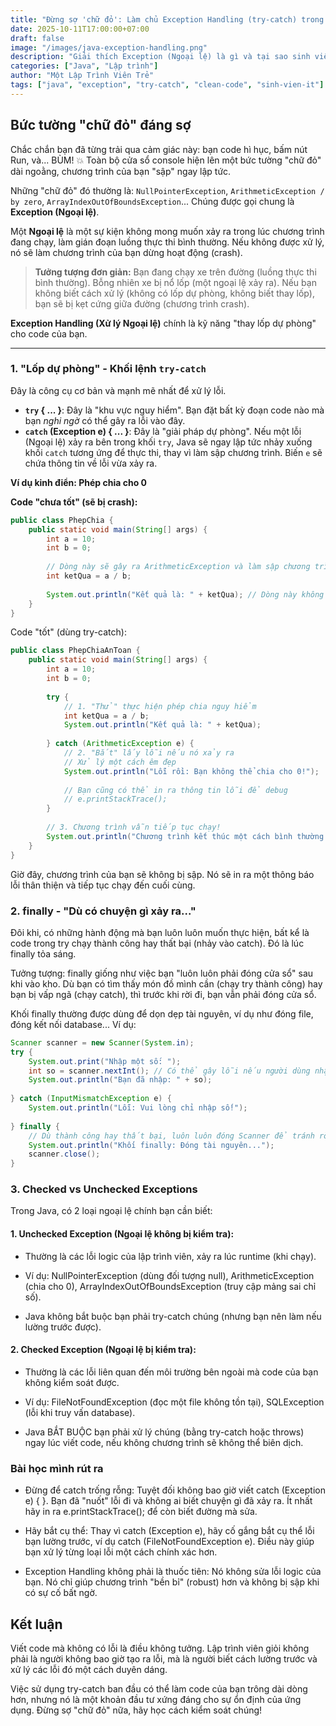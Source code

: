 ```yaml
---
title: "Đừng sợ 'chữ đỏ': Làm chủ Exception Handling (try-catch) trong Java"
date: 2025-10-11T17:00:00+07:00
draft: false
image: "/images/java-exception-handling.png"
description: "Giải thích Exception (Ngoại lệ) là gì và tại sao sinh viên Java cần phải học cách dùng try-catch, finally để viết code an toàn, không bị crash."
categories: ["Java", "Lập trình"]
author: "Một Lập Trình Viên Trẻ"
tags: ["java", "exception", "try-catch", "clean-code", "sinh-vien-it"]
---
```


## Bức tường "chữ đỏ" đáng sợ

Chắc chắn bạn đã từng trải qua cảm giác này: bạn code hì hục, bấm nút Run, và... BÙM! 💥 Toàn bộ cửa sổ console hiện lên một bức tường "chữ đỏ" dài ngoằng, chương trình của bạn "sập" ngay lập tức.

Những "chữ đỏ" đó thường là: `NullPointerException`, `ArithmeticException / by zero`, `ArrayIndexOutOfBoundsException`... Chúng được gọi chung là **Exception (Ngoại lệ)**.

Một **Ngoại lệ** là một sự kiện không mong muốn xảy ra trong lúc chương trình đang chạy, làm gián đoạn luồng thực thi bình thường. Nếu không được xử lý, nó sẽ làm chương trình của bạn dừng hoạt động (crash).

> **Tưởng tượng đơn giản:** Bạn đang chạy xe trên đường (luồng thực thi bình thường). Bỗng nhiên xe bị nổ lốp (một ngoại lệ xảy ra). Nếu bạn không biết cách xử lý (không có lốp dự phòng, không biết thay lốp), bạn sẽ bị kẹt cứng giữa đường (chương trình crash).

**Exception Handling (Xử lý Ngoại lệ)** chính là kỹ năng "thay lốp dự phòng" cho code của bạn.

---

### 1. "Lốp dự phòng" - Khối lệnh `try-catch`

Đây là công cụ cơ bản và mạnh mẽ nhất để xử lý lỗi.

-   **`try` { ... }**: Đây là "khu vực nguy hiểm". Bạn đặt bất kỳ đoạn code nào mà bạn *nghi ngờ* có thể gây ra lỗi vào đây.
-   **`catch` (Exception e) { ... }**: Đây là "giải pháp dự phòng". Nếu một lỗi (Ngoại lệ) xảy ra bên trong khối `try`, Java sẽ ngay lập tức nhảy xuống khối `catch` tương ứng để thực thi, thay vì làm sập chương trình. Biến `e` sẽ chứa thông tin về lỗi vừa xảy ra.

**Ví dụ kinh điển: Phép chia cho 0**

**Code "chưa tốt" (sẽ bị crash):**
```java
public class PhepChia {
    public static void main(String[] args) {
        int a = 10;
        int b = 0;
        
        // Dòng này sẽ gây ra ArithmeticException và làm sập chương trình!
        int ketQua = a / b; 
        
        System.out.println("Kết quả là: " + ketQua); // Dòng này không bao giờ được chạy
    }
}
```
Code "tốt" (dùng try-catch):
```java
public class PhepChiaAnToan {
    public static void main(String[] args) {
        int a = 10;
        int b = 0;
        
        try {
            // 1. "Thử" thực hiện phép chia nguy hiểm
            int ketQua = a / b;
            System.out.println("Kết quả là: " + ketQua);
            
        } catch (ArithmeticException e) {
            // 2. "Bắt" lấy lỗi nếu nó xảy ra
            // Xử lý một cách êm đẹp
            System.out.println("Lỗi rồi: Bạn không thể chia cho 0!");
            
            // Bạn cũng có thể in ra thông tin lỗi để debug
            // e.printStackTrace(); 
        }
        
        // 3. Chương trình vẫn tiếp tục chạy!
        System.out.println("Chương trình kết thúc một cách bình thường.");
    }
}
```

Giờ đây, chương trình của bạn sẽ không bị sập. Nó sẽ in ra một thông báo lỗi thân thiện và tiếp tục chạy đến cuối cùng.

### 2. finally - "Dù có chuyện gì xảy ra..."
Đôi khi, có những hành động mà bạn luôn luôn muốn thực hiện, bất kể là code trong try chạy thành công hay thất bại (nhảy vào catch). Đó là lúc finally tỏa sáng.

Tưởng tượng: finally giống như việc bạn "luôn luôn phải đóng cửa sổ" sau khi vào kho. Dù bạn có tìm thấy món đồ mình cần (chạy try thành công) hay bạn bị vấp ngã (chạy catch), thì trước khi rời đi, bạn vẫn phải đóng cửa sổ.

Khối finally thường được dùng để dọn dẹp tài nguyên, ví dụ như đóng file, đóng kết nối database...
Ví dụ:
```java
Scanner scanner = new Scanner(System.in);
try {
    System.out.print("Nhập một số: ");
    int so = scanner.nextInt(); // Có thể gây lỗi nếu người dùng nhập chữ
    System.out.println("Bạn đã nhập: " + so);
    
} catch (InputMismatchException e) {
    System.out.println("Lỗi: Vui lòng chỉ nhập số!");
    
} finally {
    // Dù thành công hay thất bại, luôn luôn đóng Scanner để tránh rò rỉ tài nguyên
    System.out.println("Khối finally: Đóng tài nguyên...");
    scanner.close(); 
}
```
### 3. Checked vs Unchecked Exceptions
Trong Java, có 2 loại ngoại lệ chính bạn cần biết:

#### 1. Unchecked Exception (Ngoại lệ không bị kiểm tra):

- Thường là các lỗi logic của lập trình viên, xảy ra lúc runtime (khi chạy).

- Ví dụ: NullPointerException (dùng đối tượng null), ArithmeticException (chia cho 0), ArrayIndexOutOfBoundsException (truy cập mảng sai chỉ số).

- Java không bắt buộc bạn phải try-catch chúng (nhưng bạn nên làm nếu lường trước được).

#### 2. Checked Exception (Ngoại lệ bị kiểm tra):

- Thường là các lỗi liên quan đến môi trường bên ngoài mà code của bạn không kiểm soát được.

- Ví dụ: FileNotFoundException (đọc một file không tồn tại), SQLException (lỗi khi truy vấn database).

- Java BẮT BUỘC bạn phải xử lý chúng (bằng try-catch hoặc throws) ngay lúc viết code, nếu không chương trình sẽ không thể biên dịch.

### Bài học mình rút ra
- Đừng để catch trống rỗng: Tuyệt đối không bao giờ viết catch (Exception e) { }. Bạn đã "nuốt" lỗi đi và không ai biết chuyện gì đã xảy ra. Ít nhất hãy in ra e.printStackTrace(); để còn biết đường mà sửa.

- Hãy bắt cụ thể: Thay vì catch (Exception e), hãy cố gắng bắt cụ thể lỗi bạn lường trước, ví dụ catch (FileNotFoundException e). Điều này giúp bạn xử lý từng loại lỗi một cách chính xác hơn.

- Exception Handling không phải là thuốc tiên: Nó không sửa lỗi logic của bạn. Nó chỉ giúp chương trình "bền bỉ" (robust) hơn và không bị sập khi có sự cố bất ngờ.

## Kết luận
Viết code mà không có lỗi là điều không tưởng. Lập trình viên giỏi không phải là người không bao giờ tạo ra lỗi, mà là người biết cách lường trước và xử lý các lỗi đó một cách duyên dáng.

Việc sử dụng try-catch ban đầu có thể làm code của bạn trông dài dòng hơn, nhưng nó là một khoản đầu tư xứng đáng cho sự ổn định của ứng dụng. Đừng sợ "chữ đỏ" nữa, hãy học cách kiểm soát chúng!